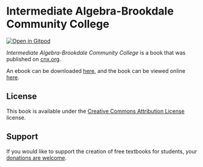 # Intermediate Algebra-Brookdale Community College

[![Open in Gitpod](https://gitpod.io/button/open-in-gitpod.svg)](https://gitpod.io/from-referrer/)

_Intermediate Algebra-Brookdale Community College_ is a book that was published on [cnx.org](https://cnx.org/).

An ebook can be downloaded [here](https://github.com/cnx-user-books/cnxbook-intermediate-algebra-brookdale-community-college/releases/latest), and the book can be viewed online [here](https://github.com/cnx-user-books/cnxbook-intermediate-algebra-brookdale-community-college/releases/latest).

## License
This book is available under the [Creative Commons Attribution License](./LICENSE) license.

## Support
If you would like to support the creation of free textbooks for students, your [donations are welcome](https://riceconnect.rice.edu/donation/support-openstax-banner).
